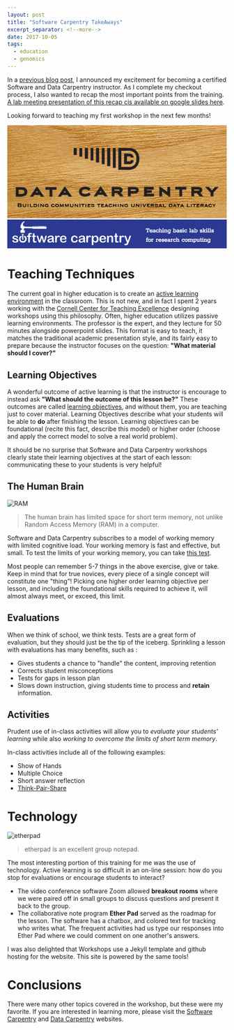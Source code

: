 ```yaml
---
layout: post
title: "Software Carpentry TakeAways"
excerpt_separator: <!--more-->
date: 2017-10-05
tags:
  - education
  - genomics
---
```

In a [previous blog post](/2017/09/25/Software_Data_Carpentry/), I announced my excitement for becoming a certified Software and Data Carpentry instructor.  As I complete my checkout process, I also wanted to recap the most important points from the training.  [A lab meeting presentation of this recap cis available on google slides here](https://docs.google.com/presentation/d/e/2PACX-1vQDtbUsYpFS5-I_66uKSixgSKQSSWrQSlmkZ9HdMMiKY8U449nyFwDkzQ14WAEDYf4xiFaZRV70xX9A/pub?start=false&loop=false&delayms=3000).  

Looking forward to teaching my first workshop in the next few months!

![Data Carpentry](/assets/img/carpentry/d_carp.png) ![Software Carpentry](/assets/img/carpentry/s_carp.png)


 <!--more-->
 

# Teaching Techniques

The current goal in higher education is to create an [active learning environment](https://teachingcommons.stanford.edu/resources/learning-resources/promoting-active-learning) in the classroom.  This is not new, and in fact I spent 2 years working with the [Cornell Center for Teaching Excellence](https://www.cte.cornell.edu/) designing workshops using this philosophy.  Often, higher education utilizes passive learning environments.  The professor is the expert, and they lecture for 50 minutes alongside powerpoint slides.  This format is easy to teach, it matches the traditional academic presentation style, and its fairly easy to prepare because the instructor focuses on the question: **"What material should I cover?"**  

## Learning Objectives
A wonderful outcome of active learning is that the instructor is encourage to instead ask **"What should the outcome of this lesson be?"**  These outcomes are called [learning objectives](https://www.cmu.edu/teaching/designteach/design/learningobjectives.html), and without them, you are teaching just to cover material.  Learning Objectives describe what your students will be able to **do** after finishing the lesson.  Learning objectives can be foundational (recite this fact, describe this model) or higher order (choose and apply the correct model to solve a real world problem).

It should be no surprise that Software and Data Carpentry workshops clearly state their learning objectives at the start of each lesson: communicating these to your students is very helpful!   

## The Human Brain
![RAM](https://upload.wikimedia.org/wikipedia/commons/c/ca/Memory_module_DDRAM_20-03-2006.jpg)
> The human brain has limited space for short term memory, not unlike Random Access Memory (RAM) in a computer.

Software and Data Carpentry subscribes to a model of working memory with limited cognitive load.  Your working memory is fast and effective, but small.  To test the limits of your working memory, you can take [this test](https://cat.xula.edu/thinker/memory/working/serial).
   
   Most people can remember 5-7 things in the above exercise, give or take.  Keep in mind that for true novices, every piece of a single concept will constitute one "thing"!  Picking one higher order learning objective per lesson, and including the foundational skills required to achieve it, will almost always meet, or exceed, this limit.
   
## Evaluations
When we think of school, we think tests.  Tests are a great form of evaluation, but they should just be the tip of the iceberg.  Sprinkling a lesson with evaluations has many benefits, such as :

* Gives students a chance to "handle" the content, improving retention
* Corrects student misconceptions
* Tests for gaps in lesson plan
* Slows down instruction, giving students time to process and **retain** information.

## Activities

Prudent use of in-class activities will allow you to *evaluate your students' learning* while also *working to overcome the limits of short term memory*.  

In-class activities include all of the following examples:  
 
* Show of Hands
* Multiple Choice
* Short answer reflection
* [Think-Pair-Share](http://www.readingrockets.org/strategies/think-pair-share)
 
# Technology

![etherpad](http://etherpad.org/img/screenshot.png)
>etherpad is an excellent group notepad.

The most interesting portion of this training for me was the use of technology.  Active learning is so difficult in an on-line session: how do you stop for evaluations or encourage students to interact?

* The video conference software Zoom allowed **breakout rooms** where we were paired off in small groups to discuss questions and present it back to the group.
* The collaborative note program **Ether Pad** served as the roadmap for the lesson.  The software has a chatbox, and colored text for tracking who writes what.  The frequent activities had us type our responses into Ether Pad where we could comment on one another's answers.

I was also delighted that Workshops use a Jekyll template and github hosting for the website.  This site is powered by the same tools!

# Conclusions

There were many other topics covered in the workshop, but these were my favorite.  If you are interested in learning more, please visit the [Software Carpentry](https://software-carpentry.org/) and [Data Carpentry](http://www.datacarpentry.org/) websites.  